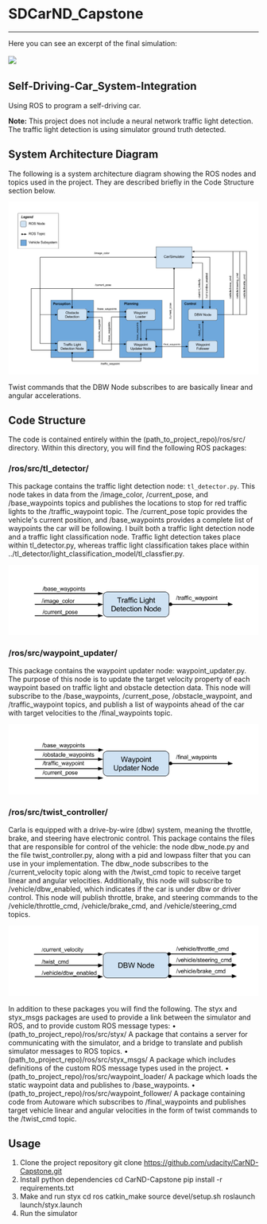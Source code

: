 # SDCarND_Capstone
____________________________________________
Here you can see an excerpt of the final simulation:<br><br>
![](imgs/anim7.gif)

## Self-Driving-Car_System-Integration
Using ROS to program a self-driving car.

**Note:** This project does not include a neural network traffic light detection. The traffic light detection is using simulator ground truth detected.


## System Architecture Diagram
The following is a system architecture diagram showing the ROS nodes and topics used in the project. They are described briefly in the Code Structure section below.

[image1]: ./imgs/SystemArchitecture.png "SystemArchitecture"
![alt text][image1]

Twist commands that the DBW Node subscribes to are basically linear and angular accelerations.

## Code Structure

The code is contained entirely within the (path_to_project_repo)/ros/src/ directory. Within this directory, you will find the following ROS packages:
### /ros/src/tl_detector/
This package contains the traffic light detection node: `tl_detector.py`. This node takes in data from the /image_color, /current_pose, and /base_waypoints topics and publishes the locations to stop for red traffic lights to the /traffic_waypoint topic.
The /current_pose topic provides the vehicle's current position, and /base_waypoints provides a complete list of waypoints the car will be following.
I built both a traffic light detection node and a traffic light classification node. Traffic light detection takes place within tl_detector.py, whereas traffic light classification takes place within ../tl_detector/light_classification_model/tl_classfier.py. 

[image2]: ./imgs/tlDetection.png "tlDetection"
![alt text][image2]

### /ros/src/waypoint_updater/
This package contains the waypoint updater node: waypoint_updater.py. The purpose of this node is to update the target velocity property of each waypoint based on traffic light and obstacle detection data. This node will subscribe to the /base_waypoints, /current_pose, /obstacle_waypoint, and /traffic_waypoint topics, and publish a list of waypoints ahead of the car with target velocities to the /final_waypoints topic.

[image3]: ./imgs/waypointUpdater.png "waypointUpdater"
![alt text][image3]

### /ros/src/twist_controller/
Carla is equipped with a drive-by-wire (dbw) system, meaning the throttle, brake, and steering have electronic control. This package contains the files that are responsible for control of the vehicle: the node dbw_node.py and the file twist_controller.py, along with a pid and lowpass filter that you can use in your implementation. The dbw_node subscribes to the /current_velocity topic along with the /twist_cmd topic to receive target linear and angular velocities. Additionally, this node will subscribe to /vehicle/dbw_enabled, which indicates if the car is under dbw or driver control. This node will publish throttle, brake, and steering commands to the /vehicle/throttle_cmd, /vehicle/brake_cmd, and /vehicle/steering_cmd topics.

[image4]: ./imgs/dbw.png "dbw"
![alt text][image4]

In addition to these packages you will find the following. The styx and styx_msgs packages are used to provide a link between the simulator and ROS, and to provide custom ROS message types:
•	(path_to_project_repo)/ros/src/styx/ A package that contains a server for communicating with the simulator, and a bridge to translate and publish simulator messages to ROS topics.
•	(path_to_project_repo)/ros/src/styx_msgs/ A package which includes definitions of the custom ROS message types used in the project.
•	(path_to_project_repo)/ros/src/waypoint_loader/ A package which loads the static waypoint data and publishes to /base_waypoints.
•	(path_to_project_repo)/ros/src/waypoint_follower/ A package containing code from Autoware which subscribes to /final_waypoints and publishes target vehicle linear and angular velocities in the form of twist commands to the /twist_cmd topic.
## Usage
1.	Clone the project repository
git clone https://github.com/udacity/CarND-Capstone.git
2.	Install python dependencies
cd CarND-Capstone
pip install -r requirements.txt
3.	Make and run styx
cd ros
catkin_make
source devel/setup.sh
roslaunch launch/styx.launch
4.	Run the simulator
